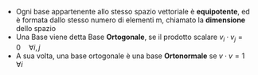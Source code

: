 * Ogni base appartenente allo stesso spazio vettoriale è __equipotente__, ed è formata dallo stesso numero di elementi m, chiamato la __dimensione__ dello spazio
* Una Base viene detta Base __Ortogonale__, se il prodotto scalare $v_i \cdot v_j = 0 \quad \forall i, j$ 
* A sua volta, una base ortogonale è una base __Ortonormale__ se $v \cdot v = 1 \quad \forall i$ 